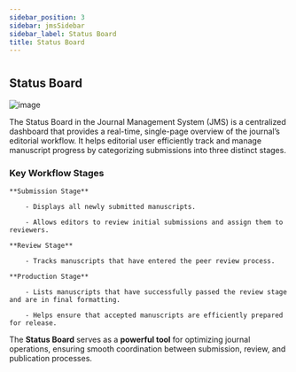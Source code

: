 ```yaml
---
sidebar_position: 3
sidebar: jmsSidebar
sidebar_label: Status Board
title: Status Board
---
```

#

## Status Board

![image](/assets/images/journal/status-board.webp)

The Status Board in the Journal Management System (JMS) is a centralized dashboard that provides a real-time, single-page overview of the journal’s editorial workflow. It helps editorial user efficiently track and manage manuscript progress by categorizing submissions into three distinct stages.

### Key Workflow Stages

    **Submission Stage**

        - Displays all newly submitted manuscripts.

        - Allows editors to review initial submissions and assign them to reviewers.

    **Review Stage**

        - Tracks manuscripts that have entered the peer review process.

    **Production Stage**
    
        - Lists manuscripts that have successfully passed the review stage and are in final formatting.

        - Helps ensure that accepted manuscripts are efficiently prepared for release. 
        
The **Status Board** serves as a **powerful tool** for optimizing journal operations, ensuring smooth coordination between submission, review, and publication processes.
